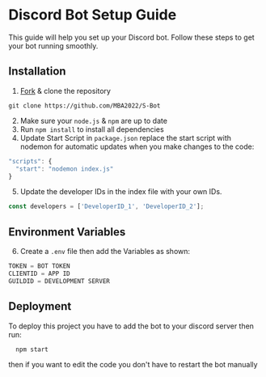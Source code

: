 # Discord Bot Setup Guide

This guide will help you set up your Discord bot. Follow these steps to get your bot running smoothly.

## Installation
  1. [Fork](https://github.com/MBA2022/S-Bot/fork) & clone the repository
```ssh
git clone https://github.com/MBA2022/S-Bot
```
  2. Make sure your `node.js` & `npm` are up to date
  3. Run ```npm install``` to install all dependencies
4. Update Start Script in `package.json`
replace the start script with nodemon for automatic updates when you make changes to the code:
```js
"scripts": {
  "start": "nodemon index.js"
}
```
5. Update the developer IDs in the index file with your own IDs.
```js
const developers = ['DeveloperID_1', 'DeveloperID_2'];
```
## Environment Variables

6. Create a `.env` file then add the Variables as shown:
```js
TOKEN = BOT TOKEN
CLIENTID = APP ID
GUILDID = DEVELOPMENT SERVER
```
## Deployment

To deploy this project you have to add the bot to your discord server then run:

```bash
  npm start
```
then if you want to edit the code you don't have to restart the bot manually 
